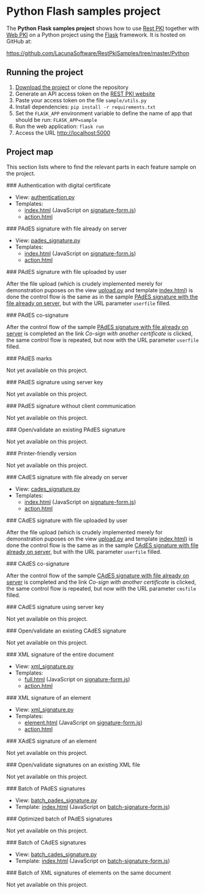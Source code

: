 ﻿# Python Flash samples project

The **Python Flask samples project** shows how to use [Rest PKI](../index.md) together with [Web PKI](../../web-pki/index.md)
on a Python project using the [Flask](http://flask.pocoo.org/) framework. It is hosted on GitHub at:

https://github.com/LacunaSoftware/RestPkiSamples/tree/master/Python

## Running the project

1. [Download the project](https://github.com/LacunaSoftware/RestPkiSamples/archive/master.zip)
   or clone the repository
1. Generate an API access token on the [REST PKI website](https://pki.rest/)
1. Paste your access token on the file `sample/utils.py`
1. Install dependencies: `pip install -r requirements.txt`
1. Set the `FLASK_APP` environment variable to define the name of app that
 should be run: `FLASK_APP=sample`
1. Run the web application: `flask run`
1. Access the URL [http://localhost:5000](http://localhost:5000)

## Project map

This section lists where to find the relevant parts in each feature sample on the project.

<a name="auth" />
### Authentication with digital certificate

* View: [authentication.py](https://github.com/LacunaSoftware/RestPkiSamples/blob/master/Python/sample/views/authentication.py)
* Templates:
  * [index.html](https://github.com/LacunaSoftware/RestPkiSamples/blob/master/Python/sample/templates/authentication/index.html) (JavaScript on [signature-form.js](https://github.com/LacunaSoftware/RestPkiSamples/blob/master/Python/sample/static/js/signature-form.js))
  * [action.html](https://github.com/LacunaSoftware/RestPkiSamples/blob/master/Python/sample/templates/authentication/action.html)

<a name="pades" />
### PAdES signature with file already on server

* View: [pades_signature.py](https://github.com/LacunaSoftware/RestPkiSamples/blob/master/Python/sample/views/pades_signature.py)
* Templates:
  * [index.html](https://github.com/LacunaSoftware/RestPkiSamples/blob/master/Python/sample/templates/pades_signature/index.html) (JavaScript on [signature-form.js](https://github.com/LacunaSoftware/RestPkiSamples/blob/master/Python/sample/static/js/signature-form.js))
  * [action.html](https://github.com/LacunaSoftware/RestPkiSamples/blob/master/Python/sample/templates/pades_signature/action.html)

<a name="pades-upload" />
### PAdES signature with file uploaded by user

After the file upload (which is crudely implemented merely for demonstration puposes on the view [upload.py](https://github.com/LacunaSoftware/RestPkiSamples/blob/master/Python/sample/views/upload.py) and template [index.html](https://github.com/LacunaSoftware/RestPkiSamples/blob/master/Python/sample/templates/upload/index.html)) is done the control flow is the same as in the sample [PAdES signature with the file already on server](#pades), but with the URL parameter `userfile` filled.

<a name="pades-cosign" />
### PAdES co-signature

After the control flow of the sample [PAdES signature with file already on server](#pades) is completed an the link *Co-sign with another certificate* is clicked, the same control flow is repeated, but now with the URL parameter `userfile` filled.

<a name="pdf-marks" />
### PAdES marks

Not yet available on this project.

<a name="pades-server" />
### PAdES signature using server key

Not yet available on this project.

<a name="pades-wo-client" />
### PAdES signature without client communication

Not yet available on this project.

<a name="open-pades" />
### Open/validate an existing PAdES signature

Not yet available on this project.

<a name="print" />
### Printer-friendly version

Not yet available on this project.

<a name="cades" />
### CAdES signature with file already on server

* View: [cades_signature.py](https://github.com/LacunaSoftware/RestPkiSamples/blob/master/Python/sample/views/cades_signature.py)
* Templates:
  * [index.html](https://github.com/LacunaSoftware/RestPkiSamples/blob/master/Python/sample/templates/cades_signature/index.html) (JavaScript on [signature-form.js](https://github.com/LacunaSoftware/RestPkiSamples/blob/master/Python/sample/static/js/signature-form.js))
  * [action.html](https://github.com/LacunaSoftware/RestPkiSamples/blob/master/Python/sample/templates/cades_signature/action.html)

<a name="cades-upload" />
### CAdES signature with file uploaded by user

After the file upload (which is crudely implemented merely for demonstration puposes on the view [upload.py](https://github.com/LacunaSoftware/RestPkiSamples/blob/master/Python/sample/views/upload.py) and template [index.html](https://github.com/LacunaSoftware/RestPkiSamples/blob/master/Python/sample/templates/upload/index.html)) is done the control flow is the same as in the sample [CAdES signature with file already on server](#cades), but with the URL parameter `userfile` filled.

<a name="cades-cosign" />
### CAdES co-signature

After the control flow of the sample [CAdES signature with file already on server](#cades) is completed and the link *Co-sign with another certificate* is clicked, the same control flow is repeated, but now with the URL parameter `cmsfile` filled.

<a name="cades-server" />
### CAdES signature using server key

Not yet available on this project.

<a name="open-cades" />
### Open/validate an existing CAdES signature

Not yet available on this project.

<a name="xml-full" />
### XML signature of the entire document

* View: [xml_signature.py](https://github.com/LacunaSoftware/RestPkiSamples/blob/master/Python/sample/views/xml_signature.py)
* Templates:
  * [full.html](https://github.com/LacunaSoftware/RestPkiSamples/blob/master/Python/sample/templates/xml_signature/full.html)
  (JavaScript on [signature-form.js](https://github.com/LacunaSoftware/RestPkiSamples/blob/master/Python/sample/static/js/signature-form.js))
  * [action.html](https://github.com/LacunaSoftware/RestPkiSamples/blob/master/Python/sample/templates/xml_signature/action.html)

<a name="xml-element" />
### XML signature of an element

* View: [xml_signature.py](https://github.com/LacunaSoftware/RestPkiSamples/blob/master/Python/sample/views/xml_signature.py)
* Templates:
  * [element.html](https://github.com/LacunaSoftware/RestPkiSamples/blob/master/Python/sample/templates/xml_signature/element.html) (JavaScript on [signature-form.js](https://github.com/LacunaSoftware/RestPkiSamples/blob/master/Python/sample/static/js/signature-form.js))
  * [action.html](https://github.com/LacunaSoftware/RestPkiSamples/blob/master/Python/sample/templates/xml_signature/action.html)

<a name="xades-element" />
### XAdES signature of an element

Not yet available on this project.

<a name="open-xml" />
### Open/validate signatures on an existing XML file

Not yet available on this project.

<a name="batch" />
### Batch of PAdES signatures

* View: [batch_pades_signature.py](https://github.com/LacunaSoftware/RestPkiSamples/blob/master/Python/sample/views/batch_pades_signature.py)
* Template: [index.html](https://github.com/LacunaSoftware/RestPkiSamples/blob/master/Python/sample/templates/batch_pades_signature/index.html) (JavaScript on [batch-signature-form.js](https://github.com/LacunaSoftware/RestPkiSamples/blob/master/Python/sample/static/js/batch-signature-form.js)) 

<a name="batch-optimized" />
### Optimized batch of PAdES signatures

Not yet available on this project.

<a name="batch-cades" />
### Batch of CAdES signatures

* View: [batch_cades_signature.py](https://github.com/LacunaSoftware/RestPkiSamples/blob/master/Python/sample/views/batch_cades_signature.py)
* Template: [index.html](https://github.com/LacunaSoftware/RestPkiSamples/blob/master/Python/sample/templates/batch_cades_signature/index.html) (JavaScript on [batch-signature-form.js](https://github.com/LacunaSoftware/RestPkiSamples/blob/master/Python/sample/static/js/batch-signature-form.js))

<a name="batch-xml-element" />
### Batch of XML signatures of elements on the same document

Not yet available on this project.